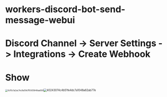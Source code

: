 # workers-discord-bot-send-message-webui
# Discord Channel -> Server Settings -> Integrations -> Create Webhook
# Show
<img src="https://github.com/user-attachments/assets/7fe4e7d5-c3b2-4c38-91e1-cc3562200f49" alt="0cf0c1a2ac7ec8a59cff9305848aa000" style="zoom: 45%;" /><img src="https://github.com/user-attachments/assets/6f01c621-ae61-46fe-9767-14a4e1a79907" alt="40243074c4b51fe4dc7a1048a62ab77e" style="zoom:60%;" />
